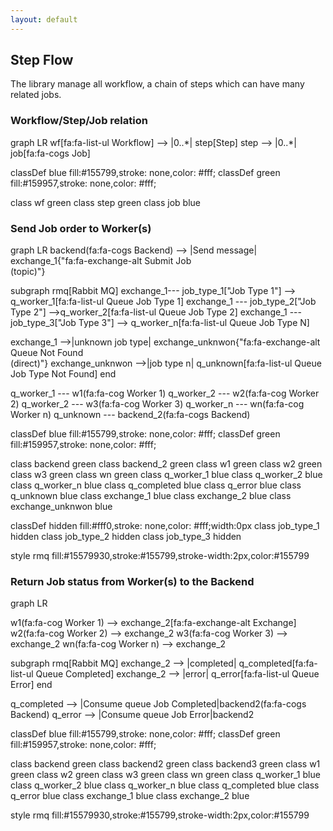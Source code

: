 ```yaml
---
layout: default
---
```


## Step Flow

The library manage all workflow, a chain of steps which can have many related jobs.

### Workflow/Step/Job relation

<div class="mermaid">
graph LR
wf[fa:fa-list-ul Workflow] --> |0..*| step[Step] 
step -->  |0..*| job[fa:fa-cogs Job]

classDef blue fill:#155799,stroke: none,color: #fff;
classDef green fill:#159957,stroke: none,color: #fff;

class wf green
class step green
class job blue
</div>

### Send Job order to Worker(s)

<div class="mermaid">
graph LR
backend(fa:fa-cogs Backend) --> |Send message| exchange_1{"fa:fa-exchange-alt Submit Job <br/>(topic)"}

subgraph rmq[Rabbit MQ]
  exchange_1--- job_type_1["Job Type 1"] --> q_worker_1[fa:fa-list-ul Queue Job Type 1]
  exchange_1 --- job_type_2["Job Type 2"] -->q_worker_2[fa:fa-list-ul Queue Job Type 2]
  exchange_1 --- job_type_3["Job Type 3"] --> q_worker_n[fa:fa-list-ul Queue Job Type N]

  exchange_1 -->|unknown job type| exchange_unknwon{"fa:fa-exchange-alt Queue Not Found<br/>(direct)"}
  exchange_unknwon -->|job type n| q_unknown[fa:fa-list-ul Queue Job Type Not Found]
end

q_worker_1 --- w1(fa:fa-cog Worker 1)
q_worker_2 --- w2(fa:fa-cog Worker 2)
q_worker_2 --- w3(fa:fa-cog Worker 3)
q_worker_n --- wn(fa:fa-cog Worker n)
q_unknown --- backend_2(fa:fa-cogs Backend)

classDef blue fill:#155799,stroke: none,color: #fff;
classDef green fill:#159957,stroke: none,color: #fff;

class backend green
class backend_2 green
class w1 green
class w2 green
class w3 green
class wn green
class q_worker_1 blue
class q_worker_2 blue
class q_worker_n blue
class q_completed blue
class q_error blue
class q_unknown blue
class exchange_1 blue
class exchange_2 blue
class exchange_unknwon blue

classDef hidden fill:#fff0,stroke: none,color: #fff;width:0px
class job_type_1 hidden
class job_type_2 hidden
class job_type_3 hidden

style rmq fill:#15579930,stroke:#155799,stroke-width:2px,color:#155799
</div>

### Return Job status from Worker(s) to the Backend

<div class="mermaid">
graph LR

w1(fa:fa-cog Worker 1) --> exchange_2[fa:fa-exchange-alt Exchange]
w2(fa:fa-cog Worker 2) --> exchange_2
w3(fa:fa-cog Worker 3) --> exchange_2
wn(fa:fa-cog Worker n) --> exchange_2

subgraph rmq[Rabbit MQ]
  exchange_2 --> |completed| q_completed[fa:fa-list-ul Queue Completed]
  exchange_2 --> |error| q_error[fa:fa-list-ul  Queue Error]
end

q_completed --> |Consume queue Job Completed|backend2(fa:fa-cogs Backend)
q_error --> |Consume queue Job Error|backend2

classDef blue fill:#155799,stroke: none,color: #fff;
classDef green fill:#159957,stroke: none,color: #fff;

class backend green
class backend2 green
class backend3 green
class w1 green
class w2 green
class w3 green
class wn green
class q_worker_1 blue
class q_worker_2 blue
class q_worker_n blue
class q_completed blue
class q_error blue
class exchange_1 blue
class exchange_2 blue

style rmq fill:#15579930,stroke:#155799,stroke-width:2px,color:#155799
</div>

<style type="text/css">
	.edgeLabel {
		background-color: #ffff !important;
	}
</style>
